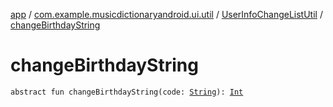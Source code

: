 [app](../../index.md) / [com.example.musicdictionaryandroid.ui.util](../index.md) / [UserInfoChangeListUtil](index.md) / [changeBirthdayString](./change-birthday-string.md)

# changeBirthdayString

`abstract fun changeBirthdayString(code: `[`String`](https://kotlinlang.org/api/latest/jvm/stdlib/kotlin/-string/index.html)`): `[`Int`](https://kotlinlang.org/api/latest/jvm/stdlib/kotlin/-int/index.html)